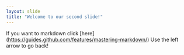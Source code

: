 ```yaml
---
layout: slide
title: "Welcome to our second slide!"
---
```

If you want to markdown click [here] (https://guides.github.com/features/mastering-markdown/)
Use the left arrow to go back!
